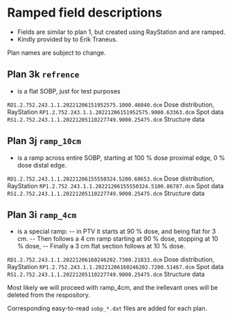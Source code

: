# Ramped field descriptions

- Fields are similar to plan 1, but created using RayStation and are ramped.
- Kindly provided by to Erik Traneus.

Plan names are subject to change.

## Plan 3k `refrence`
- is a flat SOBP, just for test purposes

`RD1.2.752.243.1.1.20221206151952575.1000.46040.dcm`  Dose distribution, RayStation
`RP1.2.752.243.1.1.20221206151952575.9000.63363.dcm`  Spot data
`RS1.2.752.243.1.1.20221205110227749.9000.25475.dcm`  Structure data

## Plan 3j `ramp_10cm`
- is a ramp across entire SOBP, starting at 100 % dose proximal edge, 0 % dose distal edge.

`RD1.2.752.243.1.1.20221206155550324.5200.68653.dcm`  Dose distribution, RayStation
`RP1.2.752.243.1.1.20221206155550324.5100.86787.dcm`  Spot data
`RS1.2.752.243.1.1.20221205110227749.9000.25475.dcm`  Structure data

## Plan 3i `ramp_4cm`
- is a special ramp:
-- in PTV it starts at 90 % dose, and being flat for 3 cm.
-- Then follows a 4 cm ramp starting at 90 % dose, stopping at 10 % dose,
-- Finally a 3 cm flat section follows at 10 % dose.

`RD1.2.752.243.1.1.20221206160246202.7300.21833.dcm`  Dose distribution, RayStation
`RP1.2.752.243.1.1.20221206160246202.7200.51467.dcm`  Spot data
`RS1.2.752.243.1.1.20221205110227749.9000.25475.dcm`  Structure data

Most likely we will proceed with ramp_4cm, and the irellevant ones will be deleted from the respository.


Corresponding easy-to-read `sobp_*.dat` files are added for each plan.
